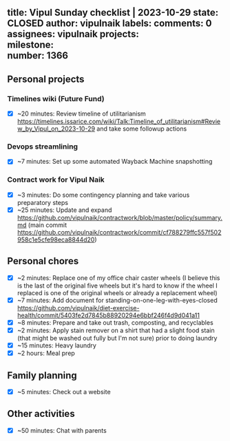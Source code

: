 title:	Vipul Sunday checklist | 2023-10-29
state:	CLOSED
author:	vipulnaik
labels:	
comments:	0
assignees:	vipulnaik
projects:	
milestone:	
number:	1366
--
## Personal projects

### Timelines wiki (Future Fund)

- [x] ~20 minutes: Review timeline of utilitarianism https://timelines.issarice.com/wiki/Talk:Timeline_of_utilitarianism#Review_by_Vipul_on_2023-10-29 and take some followup actions

### Devops streamlining

- [x] ~7 minutes: Set up some automated Wayback Machine snapshotting

### Contract work for Vipul Naik

- [x] ~3 minutes: Do some contingency planning and take various preparatory steps
- [x] ~25 minutes: Update and expand https://github.com/vipulnaik/contractwork/blob/master/policy/summary.md (main commit https://github.com/vipulnaik/contractwork/commit/cf788279ffc557f502958c1e5cfe98eca8844d20)

## Personal chores

- [x] ~2 minutes: Replace one of my office chair caster wheels (I believe this is the last of the original five wheels but it's hard to know if the wheel I replaced is one of the original wheels or already a replacement wheel)
- [x] ~7 minutes: Add document for standing-on-one-leg-with-eyes-closed https://github.com/vipulnaik/diet-exercise-health/commit/5403fe2d7845b88920294e6bbf246f4d9d041a11
- [x] ~8 minutes: Prepare and take out trash, composting, and recyclables
- [x] ~2 minutes: Apply stain remover on a shirt that had a slight food stain (that might be washed out fully but I'm not sure) prior to doing laundry
- [x] ~15 minutes: Heavy laundry
- [x] ~2 hours: Meal prep 

## Family planning

- [x] ~5 minutes: Check out a website

## Other activities

- [x] ~50 minutes: Chat with parents
